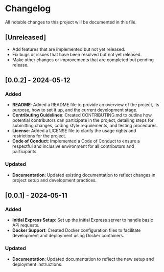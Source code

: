 # Changelog

All notable changes to this project will be documented in this file.

## [Unreleased]
- Add features that are implemented but not yet released.
- Fix bugs or issues that have been resolved but not yet released.
- Make other changes or improvements that are completed but pending release.

## [0.0.2] - 2024-05-12  

### Added
- **README**: Added a README file to provide an overview of the project, its purpose, how to set it up, and the current development stage.
- **Contributing Guidelines**: Created CONTRIBUTING.md to outline how potential contributors can participate in the project, detailing steps for submitting changes, coding style requirements, and testing procedures.
- **License**: Added a LICENSE file to clarify the usage rights and restrictions for the project.
- **Code of Conduct**: Implemented a Code of Conduct to ensure a respectful and inclusive environment for all contributors and participants.

### Updated
- **Documentation**: Updated existing documentation to reflect changes in project setup and development practices.

## [0.0.1] - 2024-05-11

### Added
- **Initial Express Setup**: Set up the initial Express server to handle basic API requests.
- **Docker Support**: Created Docker configuration files to facilitate development and deployment using Docker containers.

### Updated
- **Documentation**: Updated documentation to reflect the new setup and deployment instructions.
